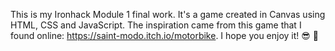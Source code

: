 This is my Ironhack Module 1 final work. It's a game created in Canvas using HTML, CSS and JavaScript. The inspiration came from this game that I found online: https://saint-modo.itch.io/motorbike. I hope you enjoy it! 😎 🛵
